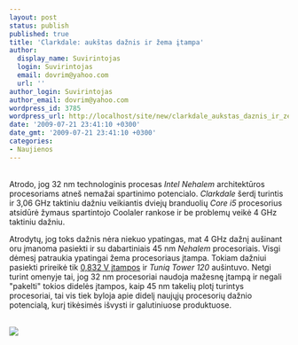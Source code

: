 ```yaml
---
layout: post
status: publish
published: true
title: 'Clarkdale: aukštas dažnis ir žema įtampa'
author:
  display_name: Suvirintojas
  login: Suvirintojas
  email: dovrim@yahoo.com
  url: ''
author_login: Suvirintojas
author_email: dovrim@yahoo.com
wordpress_id: 3785
wordpress_url: http://localhost/site/new/clarkdale_aukstas_daznis_ir_zema_itampa/
date: '2009-07-21 23:41:10 +0300'
date_gmt: '2009-07-21 23:41:10 +0300'
categories:
- Naujienos
---
```

<p>
<br />Atrodo, jog 32 nm technologinis procesas <i>Intel Nehalem</i> architektūros procesoriams atneš nemažai spartinimo potencialo. <i>Clarkdale</i> šerdį turintis ir 3,06 GHz taktiniu dažniu veikiantis dviejų branduolių <i>Core i5</i> procesorius atsidūrė žymaus spartintojo Coolaler rankose ir be problemų veikė 4 GHz taktiniu dažniu.</p>
<p>Atrodytų, jog toks dažnis nėra niekuo ypatingas, mat 4 GHz dažnį aušinant oru įmanoma pasiekti ir su dabartiniais 45 nm <i>Nehalem</i> procesoriais. Visgi dėmesį patraukia ypatingai žema procesoriaus įtampa. Tokiam dažniui pasiekti prireikė tik <a class="ns" href="http://translate.google.com/translate?js=y&prev=_t&hl=en&ie=UTF-8&u=http%3A%2F%2Fwww.coolaler.com%2Fshowthread.php%3Ft%3D214700&sl=zh-CN&tl=en&history_state0=&swap=1">0,832 V įtampos</a> ir <i>Tuniq Tower 120</i> aušintuvo. Netgi turint omenyje tai, jog 32 nm procesoriai naudoja mažesnę įtampą ir negali "pakelti" tokios didelės įtampos, kaip 45 nm takelių plotį turintys procesoriai, tai vis tiek byloja apie didelį naujųjų procesorių dažnio potencialą, kurį tikėsimės išvysti ir galutiniuose produktuose.</p>
<p><a class="ns" href="http://svarke.technews.lt/clark4.gif"><br /><img src="http://svarke.technews.lt/clark41.gif" /><br /></a></p>
